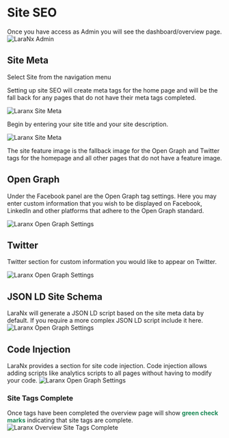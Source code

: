 # Site SEO
Once you have access as Admin you will see the dashboard/overview page.
<img :src="$withBase('/Setup-LaraNx-Site-SEO-Marketing-Kit-Admin.png')" alt="LaraNx Admin">

## Site  Meta
Select Site from the navigation menu

Setting up site SEO will create meta tags for the home page and will be the fall
back for any pages that do not have their meta tags completed.

<img :src="$withBase('/Setup-LaraNx-Site-Meta-Tag-Panel.png')" alt="Laranx Site Meta">

Begin by entering your site title and your site description.  

<img :src="$withBase('/Setup-LaraNx-Site-Meta-Tag-Title-Description.png')" alt="Laranx Site Meta">

The site feature image is the fallback
image for the Open Graph and Twitter tags for the homepage and all other pages that do not
have a feature image. 

## Open Graph
Under the Facebook panel are the Open Graph tag settings.  Here you
may enter custom information that you wish to be displayed on Facebook, LinkedIn and other platforms 
that adhere to the Open Graph standard.

<img :src="$withBase('/Setup-LaraNx-Site-Facebook-OpenGraph-Tags.png')" alt="Laranx Open Graph Settings">

## Twitter
Twitter section for custom information you would like to appear on Twitter.

<img :src="$withBase('/Setup-LaraNx-Site-Twitter-Tags.png')" alt="Laranx Open Graph Settings">

## JSON LD Site Schema
LaraNx will generate a JSON LD script based on the site meta data by default.  If you 
require a more complex JSON LD script include it here.
<img :src="$withBase('/Setup-LaraNx-Site-Json-Ld-Tags.png')" alt="Laranx Open Graph Settings">

## Code Injection
LaraNx provides a section for site code injection.  Code injection allows adding
scripts like analytics scripts to all pages without having to modify your code.
<img :src="$withBase('/Setup-LaraNx-Site-Code-Injection.png')" alt="Laranx Open Graph Settings">

### Site Tags Complete 
Once tags have been completed the overview page will show 
<span style="color:#198754;">**green check marks**</span> indicating that site tags are complete.
<img :src="$withBase('/LaraNx-Site-Tags-Complete.png ')" alt="Laranx Overview Site Tags Complete">

